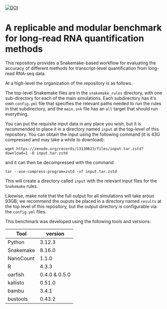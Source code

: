 [![DOI](https://zenodo.org/badge/DOI/10.5281/zenodo.13130623.svg)](https://doi.org/10.5281/zenodo.13130623)

# A replicable and modular benchmark for long-read RNA quantification methods

This repository provides a Snakemake-based workflow for evaluating the accuracy of 
different methods for transcript-level quantification from long-read RNA-seq data.

At a high-level the organization of the repository is as follows.

The top-level Snakemake files are in the `snakemake_rules` directory, with one sub-directory 
for each of the main simulations.  Each subdirectory has it's own `config.yml` file that specifies
the relevant paths needed to run the rules in that subdirectory, and the `main.snk` file has an 
`all` target that should run everything.

You can put the requisite input data in any place you wish, but it is recommended to place it in 
a directory named `input` at the top-level of this repository.  You can obtain the input using 
the following command (it is 43G compressed and may take a while to download):

```{sh}
wget https://zenodo.org/records/13130623/files/input.tar.zstd?download=1 -O input.tar.zstd
```

and it can then be decompressed with the command

```{sh}
tar --use-compress-program=zstd -xf input.tar.zstd
```

This will create a directory called `input` with the relevant input files for the `Snakemake` rules.

Likewise, make note that the full output for all simulations will take aroun 93GB; we recommend the ouputs
be placed in a directory named `results` at the top level of this repository, but the output directory 
is configurable via the `config.yml` files.

This benchmark was developed using the following tools and versions:

| Tool | version |
| -------- | ------- |
| Python    | 3.12.3 |
| Snakemake | 8.16.0 |
| NanoCount | 1.1.0  |
| R         | 4.3.3  |
| oarfish   | 0.4.0 & 0.5.0 |
| kallisto  | 0.51.0 |
| bambu     | 3.4.1  |
| bustools  | 0.43.2 |
